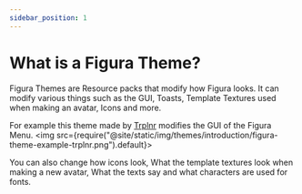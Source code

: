 ```yaml
---
sidebar_position: 1
---
```


# What is a Figura Theme?

Figura Themes are Resource packs that modify how Figura looks. It can modify various things such as the GUI, Toasts, Template Textures used when making an avatar, Icons and more.

For example this theme made by [Trplnr](https://github.com/Trioplane/bedrocked-figura-theme) modifies the GUI of the Figura Menu.
<img src={require("@site/static/img/themes/introduction/figura-theme-example-trplnr.png").default}></img>

You can also change how icons look, What the template textures look when making a new avatar, What the texts say and what characters are used for fonts.
